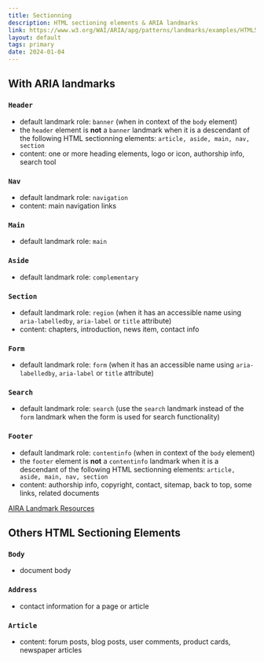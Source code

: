 ```yaml
---
title: Sectionning
description: HTML sectioning elements & ARIA landmarks
link: https://www.w3.org/WAI/ARIA/apg/patterns/landmarks/examples/HTML5.html
layout: default
tags: primary
date: 2024-01-04
---
```


## With ARIA landmarks

### `Header`
- default landmark role: `banner` (when in context of the `body` element)
- the `header` element is **not** a `banner` landmark when it is a descendant of the following HTML sectionning elements: `article, aside, main, nav, section`
- content: one or more heading elements, logo or icon, authorship info, search tool

### `Nav`
- default landmark role: `navigation`
- content: main navigation links

### `Main`
- default landmark role: `main`

### `Aside`
- default landmark role: `complementary`

### `Section`
- default landmark role: `region` (when it has an accessible name using `aria-labelledby`, `aria-label` or `title` attribute)
- content: chapters, introduction, news item, contact info

### `Form`
- default landmark role: `form` (when it has an accessible name using `aria-labelledby`, `aria-label` or `title` attribute)

### `Search`
- default landmark role: `search` (use the `search` landmark instead of the `form` landmark when the form is used for search functionality)

### `Footer`
- default landmark role: `contentinfo` (when in context of the `body` element)
- the `footer` element is **not** a `contentinfo` landmark when it is a descendant of the following HTML sectionning elements: `article, aside, main, nav, section`
- content: authorship info, copyright, contact, sitemap, back to top, some links, related documents

[AIRA Landmark Resources](https://www.w3.org/WAI/ARIA/apg/patterns/landmarks/examples/resources.html)

## Others HTML Sectioning Elements

### `Body`
- document body

### `Address`
- contact information for a page or article

### `Article`
- content: forum posts, blog posts, user comments, product cards, newspaper articles
